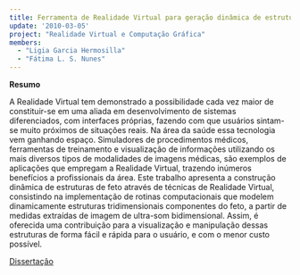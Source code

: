 ```yaml
---
title: Ferramenta de Realidade Virtual para geração dinâmica de estruturas de feto
update: '2010-03-05'
project: "Realidade Virtual e Computação Gráfica"
members:
  - "Ligia Garcia Hermosilla"
  - "Fátima L. S. Nunes"
---
```


**Resumo**

A Realidade Virtual tem demonstrado a possibilidade cada vez maior de constituir-se em uma aliada em desenvolvimento de sistemas diferenciados, com interfaces próprias, fazendo com que usuários sintam-se muito próximos de situações reais. Na área da saúde essa tecnologia vem ganhando espaço. Simuladores de procedimentos médicos, ferramentas de treinamento e visualização de informações utilizando os mais diversos tipos de modalidades de imagens médicas, são exemplos de aplicações que empregam a Realidade Virtual, trazendo inúmeros benefícios a profissionais da área. Este trabalho apresenta a construção dinâmica de estruturas de feto através de técnicas de Realidade Virtual, consistindo na implementação de rotinas computacionais que modelem dinamicamente estruturas tridimensionais componentes do feto, a partir de medidas extraídas de imagem de ultra-som bidimensional. Assim, é oferecida uma contribuição para a visualização e manipulação dessas estruturas de forma fácil e rápida para o usuário, e com o menor custo possível.
	
<a href="{{ 'files/researches/Disserta__o__L_gia_Hermosilla.pdf' | absolute_url }}" class="btn btn-outline-primary">Dissertação</a>

